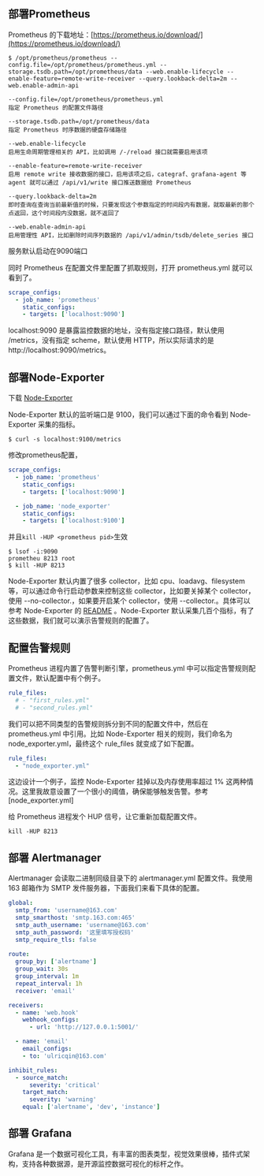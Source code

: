 ## 部署Prometheus

Prometheus 的下载地址：[https://prometheus.io/download/](https://prometheus.io/download/)

```shell
$ /opt/prometheus/prometheus --config.file=/opt/prometheus/prometheus.yml --storage.tsdb.path=/opt/prometheus/data --web.enable-lifecycle --enable-feature=remote-write-receiver --query.lookback-delta=2m --web.enable-admin-api

--config.file=/opt/prometheus/prometheus.yml
指定 Prometheus 的配置文件路径

--storage.tsdb.path=/opt/prometheus/data
指定 Prometheus 时序数据的硬盘存储路径

--web.enable-lifecycle
启用生命周期管理相关的 API，比如调用 /-/reload 接口就需要启用该项

--enable-feature=remote-write-receiver
启用 remote write 接收数据的接口，启用该项之后，categraf、grafana-agent 等 agent 就可以通过 /api/v1/write 接口推送数据给 Prometheus

--query.lookback-delta=2m
即时查询在查询当前最新值的时候，只要发现这个参数指定的时间段内有数据，就取最新的那个点返回，这个时间段内没数据，就不返回了

--web.enable-admin-api
启用管理性 API，比如删除时间序列数据的 /api/v1/admin/tsdb/delete_series 接口

```

服务默认启动在9090端口

同时 Prometheus 在配置文件里配置了抓取规则，打开 prometheus.yml 就可以看到了。

```yaml
scrape_configs:
  - job_name: 'prometheus'
    static_configs:
    - targets: ['localhost:9090']
```

localhost:9090 是暴露监控数据的地址，没有指定接口路径，默认使用 /metrics，没有指定 scheme，默认使用 HTTP，所以实际请求的是 http://localhost:9090/metrics。

## 部署Node-Exporter

下载 [Node-Exporter](https://prometheus.io/download/#node_exporter)

Node-Exporter 默认的监听端口是 9100，我们可以通过下面的命令看到 Node-Exporter 采集的指标。

```shell
$ curl -s localhost:9100/metrics
```

修改prometheus配置，

```yaml
scrape_configs:
  - job_name: 'prometheus'
    static_configs:
    - targets: ['localhost:9090']

  - job_name: 'node_exporter'
    static_configs:
    - targets: ['localhost:9100']
```

并且`kill -HUP <prometheus pid>`生效

```shell
$ lsof -i:9090
prometheu 8213 root
$ kill -HUP 8213
```

Node-Exporter 默认内置了很多 collector，比如 cpu、loadavg、filesystem 等，可以通过命令行启动参数来控制这些 collector，比如要关掉某个 collector，使用 --no-collector.，如果要开启某个 collector，使用 --collector.。具体可以参考 Node-Exporter 的 [README](https://github.com/prometheus/node_exporter#collectors) 。Node-Exporter 默认采集几百个指标，有了这些数据，我们就可以演示告警规则的配置了。

## 配置告警规则

Prometheus 进程内置了告警判断引擎，prometheus.yml 中可以指定告警规则配置文件，默认配置中有个例子。

```yaml
rule_files:
  # - "first_rules.yml"
  # - "second_rules.yml"
```

我们可以把不同类型的告警规则拆分到不同的配置文件中，然后在 prometheus.yml 中引用。比如 Node-Exporter 相关的规则，我们命名为 node_exporter.yml，最终这个 rule_files 就变成了如下配置。

```yaml
rule_files:
  - "node_exporter.yml"
```

这边设计一个例子，监控 Node-Exporter 挂掉以及内存使用率超过 1% 这两种情况。这里我故意设置了一个很小的阈值，确保能够触发告警。参考 [node_exporter.yml]

给 Prometheus 进程发个 HUP 信号，让它重新加载配置文件。

```shell
kill -HUP 8213
```

## 部署 Alertmanager

Alertmanager 会读取二进制同级目录下的 alertmanager.yml 配置文件。我使用 163 邮箱作为 SMTP 发件服务器，下面我们来看下具体的配置。

```yaml
global:
  smtp_from: 'username@163.com'
  smtp_smarthost: 'smtp.163.com:465'
  smtp_auth_username: 'username@163.com'
  smtp_auth_password: '这里填写授权码'
  smtp_require_tls: false
  
route:
  group_by: ['alertname']
  group_wait: 30s
  group_interval: 1m
  repeat_interval: 1h
  receiver: 'email'

receivers:
  - name: 'web.hook'
    webhook_configs:
      - url: 'http://127.0.0.1:5001/'

  - name: 'email'
    email_configs:
    - to: 'ulricqin@163.com'

inhibit_rules:
  - source_match:
      severity: 'critical'
    target_match:
      severity: 'warning'
    equal: ['alertname', 'dev', 'instance']
```

## 部署 Grafana

Grafana 是一个数据可视化工具，有丰富的图表类型，视觉效果很棒，插件式架构，支持各种数据源，是开源监控数据可视化的标杆之作。

